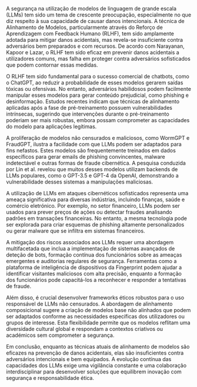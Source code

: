 A segurança na utilização de modelos de linguagem de grande escala (LLMs) tem sido um tema de crescente preocupação, especialmente no que diz respeito à sua capacidade de causar danos intencionais. A técnica de Alinhamento de Modelos, particularmente através do Reforço de Aprendizagem com Feedback Humano (RLHF), tem sido amplamente adotada para mitigar danos acidentais, mas revela-se insuficiente contra adversários bem preparados e com recursos. De acordo com Narayanan, Kapoor e Lazar, o RLHF tem sido eficaz em prevenir danos acidentais a utilizadores comuns, mas falha em proteger contra adversários sofisticados que podem contornar essas medidas.

O RLHF tem sido fundamental para o sucesso comercial de chatbots, como o ChatGPT, ao reduzir a probabilidade de esses modelos gerarem saídas tóxicas ou ofensivas. No entanto, adversários habilidosos podem facilmente manipular esses modelos para gerar conteúdo prejudicial, como phishing e desinformação. Estudos recentes indicam que técnicas de alinhamento aplicadas após a fase de pré-treinamento possuem vulnerabilidades intrínsecas, sugerindo que intervenções durante o pré-treinamento poderiam ser mais robustas, embora possam comprometer as capacidades do modelo para aplicações legítimas.

A proliferação de modelos não censurados e maliciosos, como WormGPT e FraudGPT, ilustra a facilidade com que LLMs podem ser adaptados para fins nefastos. Estes modelos são frequentemente treinados em dados específicos para gerar emails de phishing convincentes, malware indetectável e outras formas de fraude cibernética. A pesquisa conduzida por Lin et al. revelou que muitos desses modelos utilizam backends de LLMs populares, como o GPT-3.5 e GPT-4 da OpenAI, demonstrando a vulnerabilidade desses sistemas a manipulações maliciosas.

A utilização de LLMs em ataques cibernéticos sofisticados representa uma ameaça significativa para diversas indústrias, incluindo finanças, saúde e comércio eletrónico. Por exemplo, no setor financeiro, LLMs podem ser usados para prever preços de ações ou detectar fraudes analisando padrões em transações financeiras. No entanto, a mesma tecnologia pode ser explorada para criar esquemas de phishing altamente personalizados ou gerar malware que se infiltra em sistemas financeiros.

A mitigação dos riscos associados aos LLMs requer uma abordagem multifacetada que inclua a implementação de sistemas avançados de deteção de bots, formação contínua dos funcionários sobre as ameaças emergentes e auditorias regulares de segurança. Ferramentas como a plataforma de inteligência de dispositivos da Fingerprint podem ajudar a identificar visitantes maliciosos com alta precisão, enquanto a formação dos funcionários pode capacitá-los a reconhecer e responder a tentativas de fraude.

Além disso, é crucial desenvolver frameworks éticos robustos para o uso responsável de LLMs não censurados. A abordagem de alinhamento composicional sugere a criação de modelos base não alinhados que podem ser adaptados conforme as necessidades específicas dos utilizadores ou grupos de interesse. Esta flexibilidade permite que os modelos reflitam uma diversidade cultural global e respondam a contextos criativos ou académicos sem comprometer a segurança.

Em conclusão, enquanto as técnicas atuais de alinhamento de modelos são eficazes na prevenção de danos acidentais, elas são insuficientes contra adversários intencionais e bem equipados. A evolução contínua das capacidades dos LLMs exige uma vigilância constante e uma colaboração interdisciplinar para desenvolver soluções que equilibrem inovação com segurança e responsabilidade ética.